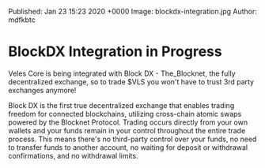 Published:      Jan 23 15:23 2020 +0000
Image:			blockdx-integration.jpg
Author:         mdfkbtc

# BlockDX Integration in Progress

Veles Core is being integrated with Block DX  - The_Blocknet, the fully decentralized exchange, so to trade $VLS you won't have to trust 3rd party exchanges anymore!

Block DX is the first true decentralized exchange that enables trading freedom for connected blockchains, utilizing cross-chain atomic swaps powered by the Blocknet Protocol. Trading occurs directly from your own wallets and your funds remain in your control throughout the entire trade process. This means there's no third-party control over your funds, no need to transfer funds to another account, no waiting for deposit or withdrawal confirmations, and no withdrawal limits.
